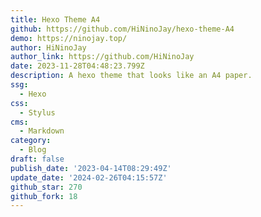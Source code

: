 ```yaml
---
title: Hexo Theme A4
github: https://github.com/HiNinoJay/hexo-theme-A4
demo: https://ninojay.top/
author: HiNinoJay
author_link: https://github.com/HiNinoJay
date: 2023-11-28T04:48:23.799Z
description: A hexo theme that looks like an A4 paper.
ssg:
  - Hexo
css:
  - Stylus
cms:
  - Markdown
category:
  - Blog
draft: false
publish_date: '2023-04-14T08:29:49Z'
update_date: '2024-02-26T04:15:57Z'
github_star: 270
github_fork: 18
---
```

